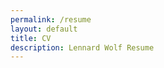 ```yaml
---
permalink: /resume
layout: default
title: CV
description: Lennard Wolf Resume
---
```

<br />
<br/>
<div align="center">
    <object data="../assets/lennard-wolf_cv_2023-11-17.pdf" width="80%" height="1150" type='application/pdf'></object>
</div>
<br/>
<!-- <div align="left">
    <a href="../assets/lennard-wolf_cv_2023-11-17.pdf" target="_blank">Download PDF</a>
</div>
<br/> -->
